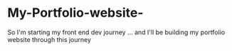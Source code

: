 # My-Portfolio-website-
So I'm starting my front end dev journey ... and I'll be building my portfolio website through this journey 
